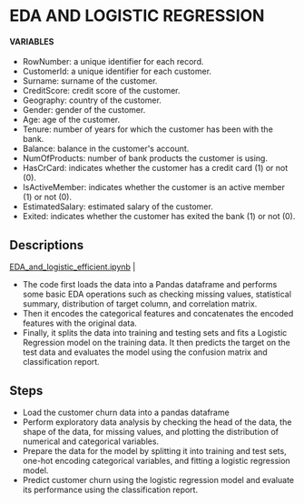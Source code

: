 # EDA AND LOGISTIC REGRESSION

#### VARIABLES

* RowNumber: a unique identifier for each record.
* CustomerId: a unique identifier for each customer.
* Surname: surname of the customer.
* CreditScore: credit score of the customer.
* Geography: country of the customer.
* Gender: gender of the customer.
* Age: age of the customer.
* Tenure: number of years for which the customer has been with the bank.
* Balance: balance in the customer's account.
* NumOfProducts: number of bank products the customer is using.
* HasCrCard: indicates whether the customer has a credit card (1) or not (0).
* IsActiveMember: indicates whether the customer is an active member (1) or not (0).
* EstimatedSalary: estimated salary of the customer.
* Exited: indicates whether the customer has exited the bank (1) or not (0).

## Descriptions

[EDA_and_logistic_efficient.ipynb](./EDA_and_logistic_efficient.ipynb) | 
* The code first loads the data into a Pandas dataframe and performs some basic EDA operations such as checking missing values, statistical summary, distribution of target column, and correlation matrix.
* Then it encodes the categorical features and concatenates the encoded features with the original data.
* Finally, it splits the data into training and testing sets and fits a Logistic Regression model on the training data. It then predicts the target on the test data and evaluates the model using the confusion matrix and classification report.


## Steps

* Load the customer churn data into a pandas dataframe
* Perform exploratory data analysis by checking the head of the data, the shape of the data, for missing values, and plotting the distribution of numerical and categorical variables.
* Prepare the data for the model by splitting it into training and test sets, one-hot encoding categorical variables, and fitting a logistic regression model.
* Predict customer churn using the logistic regression model and evaluate its performance using the classification report.
